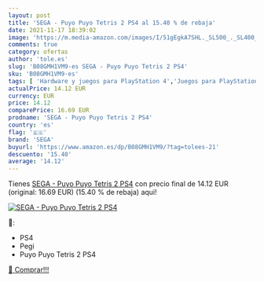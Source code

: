 ```yaml
---
layout: post
title: 'SEGA - Puyo Puyo Tetris 2 PS4 al 15.40 % de rebaja'
date: 2021-11-17 18:39:02
image: 'https://m.media-amazon.com/images/I/51gEgkA7SHL._SL500_._SL400_.jpg'
comments: true
category: ofertas
author: 'tole.es'
slug: 'B08GMH1VM9-es SEGA - Puyo Puyo Tetris 2 PS4'
sku: 'B08GMH1VM9-es'
tags: [ 'Hardware y juegos para PlayStation 4','Juegos para PlayStation 4','Videojuegos','ps4','sega', ]
actualPrice: 14.12 EUR
currency: EUR
price: 14.12
comparePrice: 16.69 EUR
prodname: 'SEGA - Puyo Puyo Tetris 2 PS4'
country: 'es'
flag: '🇪🇸'
brand: 'SEGA'
buyurl: 'https://www.amazon.es/dp/B08GMH1VM9/?tag=tolees-21'
descuento: '15.40'
average: '14.12'
---
```


Tienes [SEGA - Puyo Puyo Tetris 2 PS4](https://www.amazon.es/dp/B08GMH1VM9/?tag=tolees-21) con precio final de  14.12 EUR (original: 16.69 EUR) (15.40 %  de rebaja) aqui!

[![SEGA - Puyo Puyo Tetris 2 PS4](https://m.media-amazon.com/images/I/51gEgkA7SHL._SL500_._SL400_.jpg)](https://www.amazon.es/dp/B08GMH1VM9/?tag=tolees-21)

🔎:

- PS4
- Pegi
- Puyo Puyo Tetris 2 PS4

[🛒 Comprar!!!](https://www.amazon.es/dp/B08GMH1VM9/?tag=tolees-21)
